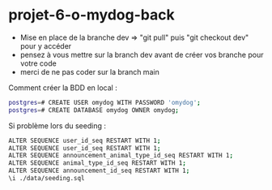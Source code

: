 # projet-6-o-mydog-back

- Mise en place de la branche dev => "git pull" puis "git checkout dev" pour y accéder
- pensez à vous mettre sur la branch dev avant de créer vos branche pour votre code
- merci de ne pas coder sur la branch main

Comment créer la BDD en local :

```bash
postgres=# CREATE USER omydog WITH PASSWORD 'omydog';
postgres=# CREATE DATABASE omydog OWNER omydog;
```

Si problème lors du seeding :

```bash
ALTER SEQUENCE user_id_seq RESTART WITH 1;
ALTER SEQUENCE user_id_seq RESTART WITH 1;
ALTER SEQUENCE announcement_animal_type_id_seq RESTART WITH 1;
ALTER SEQUENCE animal_type_id_seq RESTART WITH 1;
ALTER SEQUENCE announcement_id_seq RESTART WITH 1;
\i ./data/seeding.sql
```

